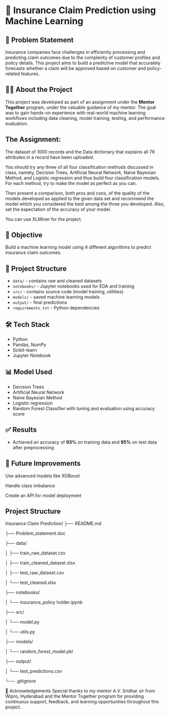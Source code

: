 # 🚀 Insurance Claim Prediction using Machine Learning

## 🧠 Problem Statement

Insurance companies face challenges in efficiently processing and predicting claim outcomes due to the complexity of customer profiles and policy details. This project aims to build a predictive model that accurately forecasts whether a claim will be approved based on customer and policy-related features.

## 👩‍🏫 About the Project

This project was developed as part of an assignment under the **Mentor Together** program, under the valuable guidance of my mentor. The goal was to gain hands-on experience with real-world machine learning workflows including data cleaning, model training, testing, and performance evaluation.

## The Assignment:
The dataset of 1000 records and the Data dictionary that explains all 76 attributes in a record have been uploaded.  

You should try any three of all four classification methods discussed in class, namely, Decision Trees, Artificial Neural Network, Naïve Bayesian Method, and Logistic regression and thus build four classification models. For each method, try to make the model as perfect as you can. 

Then present a comparison, both pros and cons, of the quality of the models developed as applied to the given data set and recommend the model which you considered the best among the three you developed. Also, set the expectation of the accuracy of your model.

You can use XLMiner for the project. 

## 🎯 Objective

Build a machine learning model using 4 different algorithms to predict insurance claim outcomes.

## 📂 Project Structure

- `data/` - contains raw and cleaned datasets
- `notebooks/` - Jupyter notebooks used for EDA and training
- `src/` - contains source code (model training, utilities)
- `models/` - saved machine learning models
- `output/` - final predictions
- `requirements.txt` - Python dependencies

## 🛠️ Tech Stack

- Python
- Pandas, NumPy
- Scikit-learn
- Jupyter Notebook

## 📊 Model Used

- Decision Trees
- Artificial Neural Network
- Naïve Bayesian Method
- Logistic regression
- Random Forest Classifier with tuning and evaluation using accuracy score

## ✅ Results

- Achieved an accuracy of **93%** on training data and **95%** on test data after preprocessing

## 📌 Future Improvements
Use advanced models like XGBoost

Handle class imbalance

Create an API for model deployment

## Project Structure

Insurance Claim Prediction/
├── README.md

├── Problem_statement.doc

├── data/

│ ├── train_raw_dataset.csv

│ ├── train_cleaned_dataset.xlsx

│ ├── test_raw_dataset.csv

│ └── test_cleaned.xlsx

├── notebooks/

│ └── insurance_policy holder.ipynb

├── src/

│ └── model.py

│ └── utils.py

├── models/

│ └── random_forest_model.pkl

├── output/

│ └── test_predictions.csv

└── .gitignore

🙏 Acknowledgements
Special thanks to my mentor A.V. Sridhar sir from Wipro, Hyderabad and the Mentor Together program for providing continuous support, feedback, and learning opportunities throughout this project.
